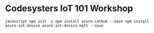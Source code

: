 # Codesysters IoT 101 Workshop

``javascript
npm init -y
npm install azure-iothub --save
npm install azure-iot-device azure-iot-device-mqtt --save
``
